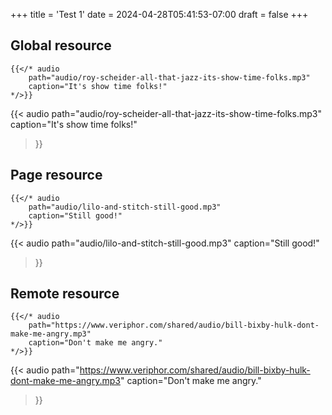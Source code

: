 +++
title = 'Test 1'
date = 2024-04-28T05:41:53-07:00
draft = false
+++

## Global resource

```text
{{</* audio
    path="audio/roy-scheider-all-that-jazz-its-show-time-folks.mp3"
    caption="It's show time folks!"
*/>}}
```

{{< audio
    path="audio/roy-scheider-all-that-jazz-its-show-time-folks.mp3" 
    caption="It's show time folks!"
>}}

## Page resource

```text
{{</* audio
    path="audio/lilo-and-stitch-still-good.mp3"
    caption="Still good!"
*/>}}
```

{{< audio
    path="audio/lilo-and-stitch-still-good.mp3"
    caption="Still good!"
>}}

## Remote resource

```text
{{</* audio
    path="https://www.veriphor.com/shared/audio/bill-bixby-hulk-dont-make-me-angry.mp3"
    caption="Don't make me angry."
*/>}}
```

{{< audio
    path="https://www.veriphor.com/shared/audio/bill-bixby-hulk-dont-make-me-angry.mp3"
    caption="Don't make me angry."
>}}
